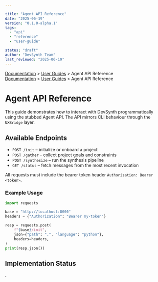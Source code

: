 ```yaml
---

title: "Agent API Reference"
date: "2025-06-19"
version: "0.1.0-alpha.1"
tags:
  - "api"
  - "reference"
  - "user-guide"

status: "draft"
author: "DevSynth Team"
last_reviewed: "2025-06-19"
---
```

<div class="breadcrumbs">
<a href="../index.md">Documentation</a> &gt; <a href="index.md">User Guides</a> &gt; Agent API Reference
</div>

<div class="breadcrumbs">
<a href="../index.md">Documentation</a> &gt; <a href="index.md">User Guides</a> &gt; Agent API Reference
</div>

# Agent API Reference

This guide demonstrates how to interact with DevSynth programmatically using the stubbed Agent API. The API mirrors CLI behaviour through the `UXBridge` layer.

## Available Endpoints

- `POST /init` – initialize or onboard a project
- `POST /gather` – collect project goals and constraints
- `POST /synthesize` – run the synthesis pipeline
- `GET /status` – fetch messages from the most recent invocation


All requests must include the bearer token header `Authorization: Bearer <token>`.

### Example Usage

```python
import requests

base = "http://localhost:8000"
headers = {"Authorization": "Bearer my-token"}

resp = requests.post(
    f"{base}/init",
    json={"path": ".", "language": "python"},
    headers=headers,
)
print(resp.json())
```
## Implementation Status

.
